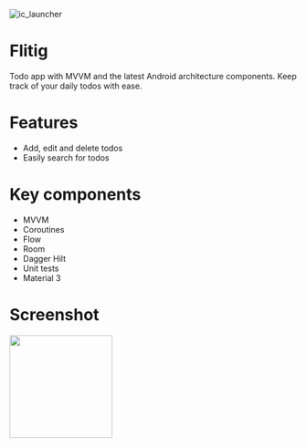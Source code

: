 ![ic_launcher](https://user-images.githubusercontent.com/82329099/200898902-ff173426-4529-43cf-80e0-735a5dcfa119.png)
# Flitig
Todo app with MVVM and the latest Android architecture components. Keep track of your daily todos with ease.
# Features
- Add, edit and delete todos
- Easily search for todos
# Key components
- MVVM
- Coroutines
- Flow
- Room
- Dagger Hilt
- Unit tests
- Material 3
# Screenshot
<img src="https://user-images.githubusercontent.com/82329099/204761472-62b415c6-91f0-4298-99d5-af7cdd929bb1.png" width="180"/>
